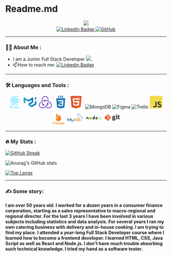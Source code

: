 # Readme.md

<div id="header" align="center">
  <img src="https://media.giphy.com/media/M9gbBd9nbDrOTu1Mqx/giphy.gif" width="70"/>
</div>
<div id="badges" align="center">
  <a href="https://www.linkedin.com/in/maciej-kociemski">
    <img src="https://img.shields.io/badge/LinkedIn-blue?style=for-the-badge&logo=linkedin&logoColor=white" alt="LinkedIn Badge"/>
  </a>
  <a href="https://github.com/MaciejKociemski?tab=repositories">
    <img src="https://img.shields.io/badge/GitHub-white?style=for-the-badge&logo=github&logoColor=black" alt="GitHub"/>
  </a>
</div>



---

### :man_technologist: About Me :

- I am a Junior Full Stack Developer <img src="https://media.giphy.com/media/WUlplcMpOCEmTGBtBW/giphy.gif" width="30">.
- :mailbox:How to reach me: [![Linkedin Badge](https://img.shields.io/badge/-myprofil-blue?style=flat&logo=Linkedin&logoColor=white)](https://linkedin.com/in/maciej-kociemski)

---


### :hammer_and_wrench: Languages and Tools :
<div align="center">
 
  <img src="https://github.com/devicons/devicon/blob/master/icons/react/react-original-wordmark.svg" title="React" alt="React" width="40" height="40"/>&nbsp;
  <img src="https://github.com/devicons/devicon/blob/master/icons/materialui/materialui-original.svg" title="Material UI" alt="Material UI" width="40" height="40"/>&nbsp;
  <img src="https://github.com/devicons/devicon/blob/master/icons/redux/redux-original.svg" title="Redux" alt="Redux " width="40" height="40"/>&nbsp;
  <img src="https://github.com/devicons/devicon/blob/master/icons/css3/css3-plain-wordmark.svg"  title="CSS3" alt="CSS" width="40" height="40"/>&nbsp;
  <img src="https://github.com/devicons/devicon/blob/master/icons/html5/html5-original.svg" title="HTML5" alt="HTML" width="40" height="40"/>&nbsp;
  ![MongoDB](https://img.shields.io/badge/MongoDB-%234ea94b.svg?style=for-the-badge&logo=mongodb&logoColor=white) 
  ![Figma](https://img.shields.io/badge/figma-%23F24E1E.svg?style=for-the-badge&logo=figma&logoColor=white) 
  ![Trello](https://img.shields.io/badge/Trello-%23026AA7.svg?style=for-the-badge&logo=Trello&logoColor=white)
  <img src="https://github.com/devicons/devicon/blob/master/icons/javascript/javascript-original.svg" title="JavaScript" alt="JavaScript" width="40" height="40"/>&nbsp;
  <img src="https://github.com/devicons/devicon/blob/master/icons/firebase/firebase-plain-wordmark.svg" title="Firebase" alt="Firebase" width="40" height="40"/>&nbsp;
  <img src="https://github.com/devicons/devicon/blob/master/icons/mysql/mysql-original-wordmark.svg" title="MySQL"  alt="MySQL" width="50" height="50"/>&nbsp;
  <img src="https://github.com/devicons/devicon/blob/master/icons/nodejs/nodejs-original-wordmark.svg" title="NodeJS" alt="NodeJS" width="50" height="50"/>&nbsp;
  <img src="https://github.com/devicons/devicon/blob/master/icons/git/git-original-wordmark.svg" title="Git" alt="Git"  width="50" height="50"/>
</div>

---

### :fire: My Stats :
[![GitHub Streak](https://streak-stats.demolab.com?user=MaciejKociemski&theme=dark&hide_border=false&border_radius=10 )](https://git.io/streak-stats)

![Anurag's GitHub stats](https://github-readme-stats.vercel.app/api?username=MaciejKociemski&theme=dark&show_icons=true)

[![Top Langs](https://github-readme-stats.vercel.app/api/top-langs/?username=MaciejKociemski&layout=compact&theme=react)](https://github.com/anuraghazra/github-readme-stats)

---

### :writing_hand: Some story:
<h4>
I am over 50 years old. I worked for a dozen years in a consumer finance corporation, starting as a sales representative to macro-regional and regional director.  For the last 3 years I have been involved in various subjects including statistics and data analysis. For several years I ran my own catering business with delivery and in-house cooking. I am trying to find my place. I attended a year-long Full Stack Developer course where I learned how to become a frontend developer. I learned HTML, CSS, Java Script as well as React and Node.js. I don't have much trouble absorbing such technical knowledge. I tried my hand as a software tester.</h4>
